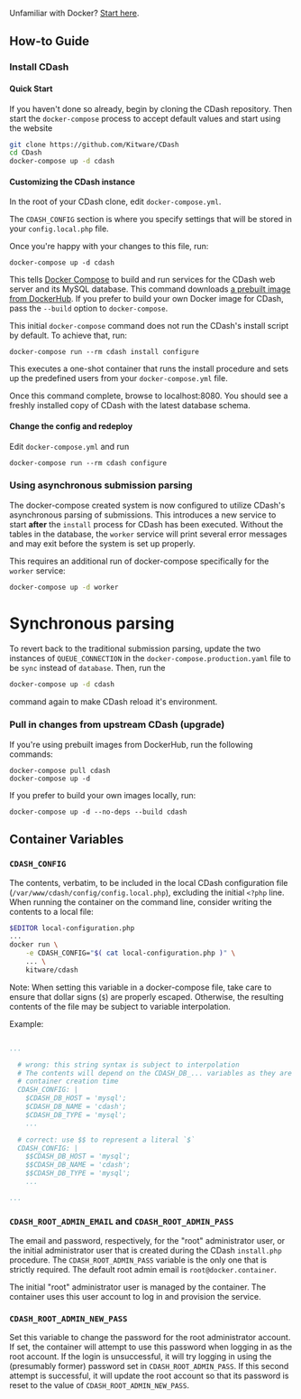 Unfamiliar with Docker?  [Start here](https://docs.docker.com/get-started/).

## How-to Guide ##

### Install CDash

#### Quick Start
If you haven't done so already, begin by cloning the CDash repository. Then start the 
`docker-compose` process to accept default values and start using the website

```bash
git clone https://github.com/Kitware/CDash
cd CDash
docker-compose up -d cdash
```

#### Customizing the CDash instance
In the root of your CDash clone, edit `docker-compose.yml`.

The `CDASH_CONFIG` section is where you specify settings that will be stored in your `config.local.php`
file.

Once you're happy with your changes to this file, run:

```
docker-compose up -d cdash
```

This tells [Docker Compose](https://docs.docker.com/compose/) to build and run services for the CDash web server and its MySQL database. This command downloads [a prebuilt image from DockerHub](https://hub.docker.com/r/kitware/cdash/).  If you prefer to build your own Docker image for CDash, pass the `--build` option to `docker-compose`.

This initial `docker-compose` command does not run the CDash's install script by default.  To achieve that, run:

```
docker-compose run --rm cdash install configure
```

This executes a one-shot container that runs the install procedure and sets up the predefined users from your `docker-compose.yml` file.

Once this command complete, browse to localhost:8080.  You should see a freshly installed copy of CDash with the latest database schema.

#### Change the config and redeploy

Edit `docker-compose.yml` and run

```
docker-compose run --rm cdash configure
```

### Using asynchronous submission parsing

The docker-compose created system is now configured to utilize CDash's
asynchronous parsing of submissions.  This introduces a new
service to start **after** the `install` process for CDash has been executed.
Without the tables in the database, the `worker` service will print several error
messages and may exit before the system is set up properly.

This requires an additional run of docker-compose specifically for the
`worker` service:

```bash
docker-compose up -d worker
```

# Synchronous parsing

To revert back to the traditional submission parsing, update the two
instances of `QUEUE_CONNECTION` in the `docker-compose.production.yaml`
file to be `sync` instead of `database`.  Then, run the

```bash
docker-compose up -d cdash
```

command again to make CDash reload it's environment.

### Pull in changes from upstream CDash (upgrade)

If you're using prebuilt images from DockerHub, run the following commands:

```
docker-compose pull cdash
docker-compose up -d
```

If you prefer to build your own images locally, run:
```
docker-compose up -d --no-deps --build cdash
````

## Container Variables

### `CDASH_CONFIG`

The contents, verbatim, to be included in the local CDash configuration file
(`/var/www/cdash/config/config.local.php`), excluding the initial `<?php` line.
When running the container on the command line, consider writing the contents to
a local file:

```bash
$EDITOR local-configuration.php
...
docker run \
    -e CDASH_CONFIG="$( cat local-configuration.php )" \
    ... \
    kitware/cdash
```

Note: When setting this variable in a docker-compose file, take care to ensure
that dollar signs (`$`) are properly escaped.  Otherwise, the resulting contents
of the file may be subject to variable interpolation.

Example:

```YAML

...

  # wrong: this string syntax is subject to interpolation
  # The contents will depend on the CDASH_DB_... variables as they are set at
  # container creation time
  CDASH_CONFIG: |
    $CDASH_DB_HOST = 'mysql';
    $CDASH_DB_NAME = 'cdash';
    $CDASH_DB_TYPE = 'mysql';
    ...

  # correct: use $$ to represent a literal `$`
  CDASH_CONFIG: |
    $$CDASH_DB_HOST = 'mysql';
    $$CDASH_DB_NAME = 'cdash';
    $$CDASH_DB_TYPE = 'mysql';
    ...

...
```

### `CDASH_ROOT_ADMIN_EMAIL` and `CDASH_ROOT_ADMIN_PASS`

The email and password, respectively, for the "root" administrator user, or the
initial administrator user that is created during the CDash `install.php`
procedure.  The `CDASH_ROOT_ADMIN_PASS` variable is the only one that is
strictly required.  The default root admin email is `root@docker.container`.

The initial "root" administrator user is managed by the container.  The
container uses this user account to log in and provision the service.

### `CDASH_ROOT_ADMIN_NEW_PASS`

Set this variable to change the password for the root administrator account.  If
set, the container will attempt to use this password when logging in as the root
account.  If the login is unsuccessful, it will try logging in using the
(presumably former) password set in `CDASH_ROOT_ADMIN_PASS`.  If this second
attempt is successful, it will update the root account so that its password is
reset to the value of `CDASH_ROOT_ADMIN_NEW_PASS`.
